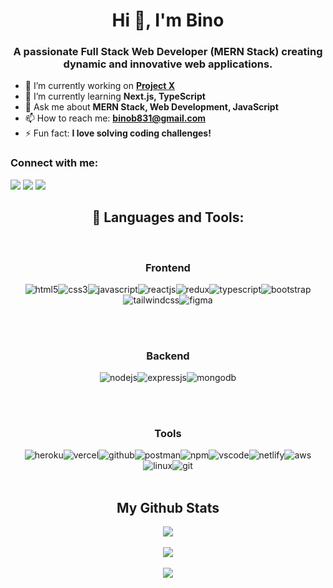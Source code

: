 
<h1 align="center">Hi 👋, I'm Bino</h1>
<h3 align="center">A passionate Full Stack Web Developer (MERN Stack) creating dynamic and innovative web applications.</h3>



- 🔭 I’m currently working on **[Project X](link-to-project)**  
- 🌱 I’m currently learning **Next.js, TypeScript**  
- 💬 Ask me about **MERN Stack, Web Development, JavaScript**  
- 📫 How to reach me: **binob831@gmail.com**  
- ⚡ Fun fact: **I love solving coding challenges!**

<h3 align="left">Connect with me:</h3>
<p align="left">
<a target="_blank" href="https://www.linkedin.com/in/bino-bino"> <img src="https://img.shields.io/badge/LinkedIn-0077B5?style=for-the-badge&logo=linkedin&logoColor=white" /></a>
<a target="_blank" href="mailto: binob831@gmail.com"><img src="https://img.shields.io/badge/Gmail-D14836?style=for-the-badge&logo=gmail&logoColor=white" /></a>
  <a target="_blank" href="https://github.com/BinoB"><img src="https://img.shields.io/badge/GitHub-100000?style=for-the-badge&logo=github&logoColor=white" /></a>
</p>

<h2 align="center">🚀 Languages and Tools:</h2>
<br/>

<!-- Frontend Section -->
<div align="center">
  <div align="center"><h3 align="center">Frontend</h3></div>
  <div style="display: flex; flex-wrap: wrap; justify-content: center;">
    <img src="https://img.shields.io/badge/html5-%23E34F26.svg?style=for-the-badge&logo=html5&logoColor=white" alt="html5">
    <img src="https://img.shields.io/badge/css3-%231572B6.svg?style=for-the-badge&logo=css3&logoColor=white" alt="css3">
    <img src="https://img.shields.io/badge/javascript-%23323330.svg?style=for-the-badge&logo=javascript&logoColor=%23F7DF1E" alt="javascript">
    <img src="https://img.shields.io/badge/React-20232A?style=for-the-badge&logo=react&logoColor=61DAFB" alt="reactjs">
    <img src="https://img.shields.io/badge/Redux-593D88?style=for-the-badge&logo=redux&logoColor=white" alt="redux">
    <img src="https://img.shields.io/badge/typescript-%23007ACC.svg?style=for-the-badge&logo=typescript&logoColor=white" alt="typescript">
    <img src="https://img.shields.io/badge/bootstrap-%23563D7C.svg?style=for-the-badge&logo=bootstrap&logoColor=white" alt="bootstrap">
    <img src="https://img.shields.io/badge/tailwindcss-%2338B2AC.svg?style=for-the-badge&logo=tailwind-css&logoColor=white" alt="tailwindcss">
    <img src="https://img.shields.io/badge/figma-%23F24E1E.svg?style=for-the-badge&logo=figma&logoColor=white" alt="figma">
  </div>
</div>

<br/><br/>

<!-- Backend Section -->
<div align="center">
  <div align="center"><h3 align="center">Backend</h3></div>
  <div style="display: flex; flex-wrap: wrap; justify-content: center;">
    <img src="https://img.shields.io/badge/Node.js-339933?style=for-the-badge&logo=nodedotjs&logoColor=white" alt="nodejs">
    <img src="https://img.shields.io/badge/Express.js-000000?style=for-the-badge&logo=express&logoColor=white" alt="expressjs">
    <img src="https://img.shields.io/badge/MongoDB-4EA94B?style=for-the-badge&logo=mongodb&logoColor=white" alt="mongodb">
  </div>
</div>

<br/><br/>

<!-- Tools Section -->
<div align="center">
  <div align="center"><h3 align="center">Tools</h3></div>
  <div style="display: flex; flex-wrap: wrap; justify-content: center;">
    <img src="https://img.shields.io/badge/heroku-%23430098.svg?style=for-the-badge&logo=heroku&logoColor=white" alt="heroku">
    <img src="https://img.shields.io/badge/vercel-%23000000.svg?style=for-the-badge&logo=vercel&logoColor=white" alt="vercel">
    <img src="https://img.shields.io/badge/GitHub-100000?style=for-the-badge&logo=github&logoColor=white" alt="github">
    <img src="https://img.shields.io/badge/Postman-FF6C37?style=for-the-badge&logo=postman&logoColor=white" alt="postman">
    <img src="https://img.shields.io/badge/NPM-%23000000.svg?style=for-the-badge&logo=npm&logoColor=white" alt="npm">
    <img src="https://img.shields.io/badge/Visual%20Studio-5C2D91.svg?style=for-the-badge&logo=visual-studio&logoColor=white" alt="vscode">
    <img src="https://img.shields.io/badge/netlify-%2300C7B7.svg?style=for-the-badge&logo=netlify&logoColor=white" alt="netlify">
    <img src="https://img.shields.io/badge/amazonaws-%23232F3E.svg?style=for-the-badge&logo=amazon-aws&logoColor=white" alt="aws">
    <img src="https://img.shields.io/badge/linux-%23FCC624.svg?style=for-the-badge&logo=linux&logoColor=black" alt="linux">
    <img src="https://img.shields.io/badge/git-%23F05033.svg?style=for-the-badge&logo=git&logoColor=white" alt="git">
  </div>
</div>

<br>

<h2 align="center">My Github Stats</h2>
<p align="center">
<img align="center" src="https://github-readme-stats.vercel.app/api/top-langs/?username=BinoB&layout=compact&theme=github_dark&langs_count=10&exclude_repo=kasweb">
<br>
<br>
<img align="center" src="https://github-readme-stats.vercel.app/api?username=BinoB&count_private=true&show_icons=trueline_height=21&theme=github_dark">	
<br>
<br>
<img align="center" src="https://github-readme-streak-stats.herokuapp.com/?user=BinoB&theme=holi-theme">
</p>
